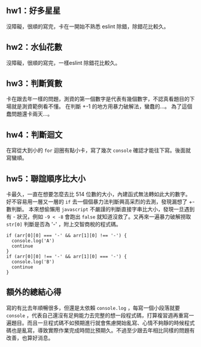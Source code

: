 ## hw1：好多星星
沒障礙，很順的寫完，卡在一開始不熟悉 eslint 除錯，除錯花比較久。

## hw2：水仙花數
沒障礙，很順的寫完，一樣eslint 除錯花比較久。

## hw3：判斷質數
卡在跟去年一樣的問題，測資的第一個數字是代表有幾個數字，不認真看題目的下場就是測資範例看不懂。
在判斷 +-1 的地方用暴力破解法，蠻蠢的...。
為了這個蠢問題還卡兩天...。

## hw4：判斷迴文
在寫從大到小的 `for` 迴圈有點小卡，寫了幾次 `console` 確認才能往下寫。後面就寫蠻順。

## hw5：聯誼順序比大小
卡最久，一直在想要怎麼去比 514 位數的大小，內建函式無法轉如此大的數字。
好不容易用一層又一層的 `if` 去一個個暴力法判斷興高采烈的去測，發現漏想了 +- 數判斷。
本來想偷懶用 `javascript` 不嚴謹的判斷直接字串比大小，發現一旦遇到有 - 狀況，例如 `-9 < -8` 會跑出 `false` 就知道沒救了。又再來一遍暴力破解撈取 `str[0]` 判斷是否為 '-' ，附上交智商稅的程式碼。
```
if (arr[0][0] === '-' && arr[1][0] !== '-') {
  console.log('A')
  continue
}
if (arr[0][0] !== '-' && arr[1][0] === '-') {
  console.log('B')
  continue
}
```

## 額外的總結心得
寫的有比去年順暢很多，但還是太依賴 `console.log` ，每寫一個小段落就要 `console` ，代表自己還沒有足夠能力去完整的想一段程式碼，打算複習週再重寫一遍題目。而且一旦程式碼不如預期進行就會焦慮開始亂寫、心情不夠靜的時候程式碼也是亂寫，導致實際作業完成時間比預期久。不過至少跟去年相比同樣的問題有改善，也算好消息。